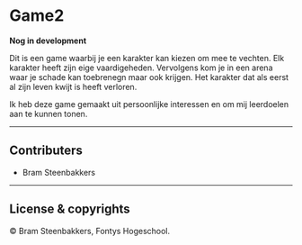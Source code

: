 # Game2

**Nog in development**

Dit is een game waarbij je een karakter kan kiezen om mee te vechten. 
Elk karakter heeft zijn eige vaardigeheden. Vervolgens kom je in een arena waar je schade kan toebrenegn maar ook krijgen.
Het karakter dat als eerst al zijn leven kwijt is heeft verloren.

Ik heb deze game gemaakt uit persoonlijke interessen en om mij leerdoelen aan te kunnen tonen.

---

## Contributers
- Bram Steenbakkers

---

## License & copyrights

© Bram Steenbakkers, Fontys Hogeschool.
